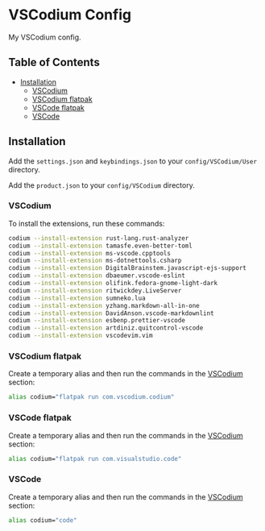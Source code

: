 # VSCodium Config <!-- omit in toc -->

My VSCodium config.

## Table of Contents <!-- omit in toc -->

- [Installation](#installation)
  - [VSCodium](#vscodium)
  - [VSCodium flatpak](#vscodium-flatpak)
  - [VSCode flatpak](#vscode-flatpak)
  - [VSCode](#vscode)

## Installation

Add the `settings.json` and `keybindings.json` to your `config/VSCodium/User` directory.

Add the `product.json` to your `config/VSCodium` directory.

### VSCodium

To install the extensions, run these commands:

```bash
codium --install-extension rust-lang.rust-analyzer
codium --install-extension tamasfe.even-better-toml
codium --install-extension ms-vscode.cpptools
codium --install-extension ms-dotnettools.csharp
codium --install-extension DigitalBrainstem.javascript-ejs-support
codium --install-extension dbaeumer.vscode-eslint
codium --install-extension olifink.fedora-gnome-light-dark
codium --install-extension ritwickdey.LiveServer
codium --install-extension sumneko.lua
codium --install-extension yzhang.markdown-all-in-one
codium --install-extension DavidAnson.vscode-markdownlint
codium --install-extension esbenp.prettier-vscode
codium --install-extension artdiniz.quitcontrol-vscode
codium --install-extension vscodevim.vim
```

### VSCodium flatpak

Create a temporary alias and then run the commands in the [VSCodium](#vscodium) section:

```bash
alias codium="flatpak run com.vscodium.codium"
```

### VSCode flatpak

Create a temporary alias and then run the commands in the [VSCodium](#vscodium) section:

```bash
alias codium="flatpak run com.visualstudio.code"
```

### VSCode

Create a temporary alias and then run the commands in the [VSCodium](#vscodium) section:

```bash
alias codium="code"
```

